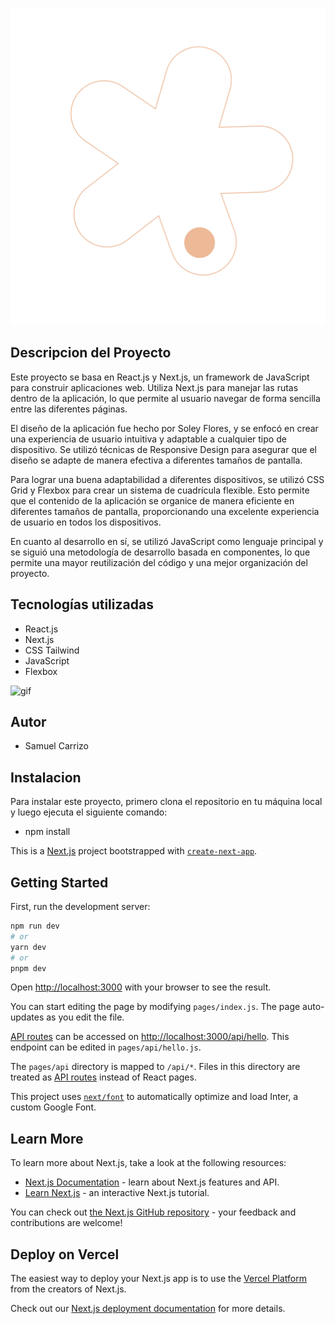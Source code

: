 ![logo](https://github.com/samu1992/PortfolioSoley/blob/master/src/Logito.png)
## Descripcion del Proyecto

Este proyecto se basa en React.js y Next.js, un framework de JavaScript para construir aplicaciones web. Utiliza Next.js para manejar las rutas dentro de la aplicación, lo que permite al usuario navegar de forma sencilla entre las diferentes páginas.

El diseño de la aplicación fue hecho por Soley Flores, y se enfocó en crear una experiencia de usuario intuitiva y adaptable a cualquier tipo de dispositivo. Se utilizó técnicas de Responsive Design para asegurar que el diseño se adapte de manera efectiva a diferentes tamaños de pantalla.

Para lograr una buena adaptabilidad a diferentes dispositivos, se utilizó CSS Grid y Flexbox para crear un sistema de cuadrícula flexible. Esto permite que el contenido de la aplicación se organice de manera eficiente en diferentes tamaños de pantalla, proporcionando una excelente experiencia de usuario en todos los dispositivos.

En cuanto al desarrollo en sí, se utilizó JavaScript como lenguaje principal y se siguió una metodología de desarrollo basada en componentes, lo que permite una mayor reutilización del código y una mejor organización del proyecto.

## Tecnologías utilizadas

- React.js
- Next.js
- CSS Tailwind
- JavaScript
- Flexbox

![gif](https://github.com/samu1992/PortfolioSoley/blob/master/gifPorfolio.gif)

## Autor 
- Samuel Carrizo

## Instalacion

Para instalar este proyecto, primero clona el repositorio en tu máquina local y luego ejecuta el siguiente comando:

- npm install



This is a [Next.js](https://nextjs.org/) project bootstrapped with [`create-next-app`](https://github.com/vercel/next.js/tree/canary/packages/create-next-app).

## Getting Started

First, run the development server:

```bash
npm run dev
# or
yarn dev
# or
pnpm dev
```

Open [http://localhost:3000](http://localhost:3000) with your browser to see the result.

You can start editing the page by modifying `pages/index.js`. The page auto-updates as you edit the file.

[API routes](https://nextjs.org/docs/api-routes/introduction) can be accessed on [http://localhost:3000/api/hello](http://localhost:3000/api/hello). This endpoint can be edited in `pages/api/hello.js`.

The `pages/api` directory is mapped to `/api/*`. Files in this directory are treated as [API routes](https://nextjs.org/docs/api-routes/introduction) instead of React pages.

This project uses [`next/font`](https://nextjs.org/docs/basic-features/font-optimization) to automatically optimize and load Inter, a custom Google Font.

## Learn More

To learn more about Next.js, take a look at the following resources:

- [Next.js Documentation](https://nextjs.org/docs) - learn about Next.js features and API.
- [Learn Next.js](https://nextjs.org/learn) - an interactive Next.js tutorial.

You can check out [the Next.js GitHub repository](https://github.com/vercel/next.js/) - your feedback and contributions are welcome!

## Deploy on Vercel

The easiest way to deploy your Next.js app is to use the [Vercel Platform](https://vercel.com/new?utm_medium=default-template&filter=next.js&utm_source=create-next-app&utm_campaign=create-next-app-readme) from the creators of Next.js.

Check out our [Next.js deployment documentation](https://nextjs.org/docs/deployment) for more details.
